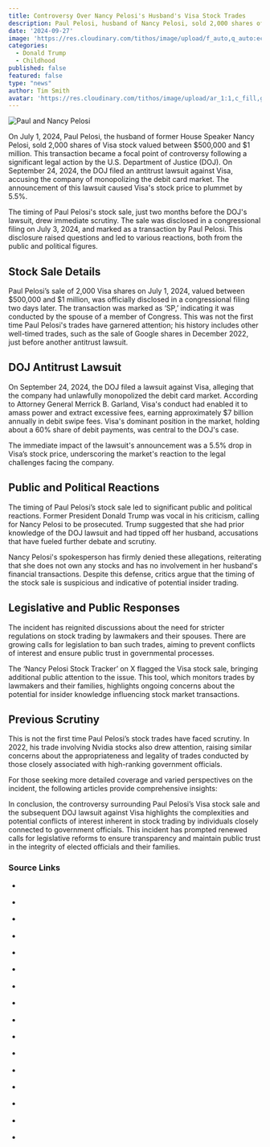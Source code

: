 ```yaml
---
title: Controversy Over Nancy Pelosi's Husband's Visa Stock Trades
description: Paul Pelosi, husband of Nancy Pelosi, sold 2,000 shares of Visa stock worth between $500,000 and $1 million on July 1, 2024.
date: '2024-09-27'
image: 'https://res.cloudinary.com/tithos/image/upload/f_auto,q_auto:eco/v1727598017/paul-pelosi_nawalj.webp'
categories:
  - Donald Trump
  - Childhood
published: false
featured: false
type: "news"
author: Tim Smith
avatar: 'https://res.cloudinary.com/tithos/image/upload/ar_1:1,c_fill,g_auto,q_auto:eco,r_max,w_100/v1703907649/me_f8wxaa.avif'
---
```


<script>
  import { ExternalLink, Image, ImageSlider } from '../lib';
</script>

<Image src="https://res.cloudinary.com/tithos/image/upload/f_auto,q_auto:eco/v1727598017/paul-pelosi_nawalj.webp" alt="Paul and Nancy Pelosi" />

On July 1, 2024, Paul Pelosi, the husband of former House Speaker Nancy Pelosi, sold 2,000 shares of Visa stock valued between $500,000 and $1 million. This transaction became a focal point of controversy following a significant legal action by the U.S. Department of Justice (DOJ). On September 24, 2024, the DOJ filed an antitrust lawsuit against Visa, accusing the company of monopolizing the debit card market. The announcement of this lawsuit caused Visa's stock price to plummet by 5.5%.

The timing of Paul Pelosi's stock sale, just two months before the DOJ's lawsuit, drew immediate scrutiny. The sale was disclosed in a congressional filing on July 3, 2024, and marked as a transaction by Paul Pelosi. This disclosure raised questions and led to various reactions, both from the public and political figures.

## Stock Sale Details

Paul Pelosi’s sale of 2,000 Visa shares on July 1, 2024, valued between $500,000 and $1 million, was officially disclosed in a congressional filing two days later. The transaction was marked as ‘SP,’ indicating it was conducted by the spouse of a member of Congress. This was not the first time Paul Pelosi's trades have garnered attention; his history includes other well-timed trades, such as the sale of Google shares in December 2022, just before another antitrust lawsuit.

## DOJ Antitrust Lawsuit

On September 24, 2024, the DOJ filed a lawsuit against Visa, alleging that the company had unlawfully monopolized the debit card market. According to Attorney General Merrick B. Garland, Visa's conduct had enabled it to amass power and extract excessive fees, earning approximately $7 billion annually in debit swipe fees. Visa's dominant position in the market, holding about a 60% share of debit payments, was central to the DOJ's case.

The immediate impact of the lawsuit's announcement was a 5.5% drop in Visa’s stock price, underscoring the market's reaction to the legal challenges facing the company.

## Public and Political Reactions

The timing of Paul Pelosi’s stock sale led to significant public and political reactions. Former President Donald Trump was vocal in his criticism, calling for Nancy Pelosi to be prosecuted. Trump suggested that she had prior knowledge of the DOJ lawsuit and had tipped off her husband, accusations that have fueled further debate and scrutiny.

Nancy Pelosi's spokesperson has firmly denied these allegations, reiterating that she does not own any stocks and has no involvement in her husband's financial transactions. Despite this defense, critics argue that the timing of the stock sale is suspicious and indicative of potential insider trading.

## Legislative and Public Responses

The incident has reignited discussions about the need for stricter regulations on stock trading by lawmakers and their spouses. There are growing calls for legislation to ban such trades, aiming to prevent conflicts of interest and ensure public trust in governmental processes.

The ‘Nancy Pelosi Stock Tracker’ on X flagged the Visa stock sale, bringing additional public attention to the issue. This tool, which monitors trades by lawmakers and their families, highlights ongoing concerns about the potential for insider knowledge influencing stock market transactions.

## Previous Scrutiny

This is not the first time Paul Pelosi’s stock trades have faced scrutiny. In 2022, his trade involving Nvidia stocks also drew attention, raising similar concerns about the appropriateness and legality of trades conducted by those closely associated with high-ranking government officials.

For those seeking more detailed coverage and varied perspectives on the incident, the following articles provide comprehensive insights:

In conclusion, the controversy surrounding Paul Pelosi’s Visa stock sale and the subsequent DOJ lawsuit against Visa highlights the complexities and potential conflicts of interest inherent in stock trading by individuals closely connected to government officials. This incident has prompted renewed calls for legislative reforms to ensure transparency and maintain public trust in the integrity of elected officials and their families.

### Source Links

- <ExternalLink
    href="https://timesofindia.indiatimes.com/world/us/she-should-be-prosecuted-trump-on-nancy-pelosi-and-husbands-500k-visa-stock-trades/articleshow/113746033.cms"
    text="'She should be prosecuted': Trump on Nancy Pelosi and husband’s $500K visa stock trades"
  />

- <ExternalLink
    href="https://www.csmonitor.com/USA/Latest-News-Wires/2011/1115/Did-Nancy-Pelosi-profit-from-Visa-stock-purchases" text="Did Nancy Pelosi profit from Visa stock purchases?"
  />

- <ExternalLink
    href="https://finance.yahoo.com/news/nancy-pelosi-husband-sold-visa-104400425.html"
    text="Nancy Pelosi’s husband sold Visa shares 2 months before a DOJ lawsuit — some say the trade shouldn't have been allowed"
  />

- <ExternalLink
    href="https://nypost.com/video/pelosis-husband-sold-500k-of-visa-stock-weeks-before-dojs-antitrust-lawsuit-reporter-replay/"
    text="Pelosi’s husband sold $500K of Visa stock weeks before DOJ’s antitrust lawsuit | Reporter Replay"
  />

- <ExternalLink
    href="https://www.dailymotion.com/video/x96ci6a"
    text="Trump Wants Nancy Pelosi Prosecuted Over Husband Paul's Visa Stock Sale Before DOJ Lawsuit: 'You Think It Was Luck? I Don't Think So'"
  />

- <ExternalLink
    href="https://www.skynews.com.au/business/nancy-pelosis-husband-sold-more-than-724000-worth-of-visa-stock-just-weeks-before-us-department-of-justice-antitrust-lawsuit/news-story/4a70e2f017bd08389a3d2b9d52f212f9"
    text="Nancy Pelosi’s husband sold more than $724,000 worth of Visa stock - just weeks before US Department of Justice antitrust lawsuit"
  />

- <ExternalLink
    href="https://nypost.com/2024/09/27/us-news/trump-calls-for-nancy-pelosi-to-be-prosecuted-over-visa-stock-trade"
    text="Nancy Pelosi’s husband sold more than $500K worth of Visa stock — just weeks before DOJ’s antitrust lawsuit"
  />

- <ExternalLink
    href="https://www.aol.com/nancy-pelosi-husband-sold-more-194245405.html"
    text="Nancy Pelosi’s husband sold more than $500K worth of Visa stock — just weeks before DOJ’s antitrust lawsuit"
  />

- <ExternalLink
    href="https://www.reddit.com/r/wallstreetbets/comments/1fppaw3/nancy_pelosis_husband_sold_more_than_500k_worth/"
    text="Nancy Pelosi's husband sold more than $500K in Visa stock ahead of DOJ action"
  />

- <ExternalLink
    href="https://www.foxbusiness.com/politics/nancy-pelosis-husband-sold-more-than-500k-visa-stock-ahead-doj-action"
    text="Nancy Pelosi's husband sold more than $500K in Visa stock ahead of DOJ action"
  />

- <ExternalLink
    href="https://www.youtube.com/watch?v=hQ1i1h6YeXw"
    text="Visa Stock Falls After DOJ Lawsuit, Nancy Pelosi Sold Again (Video)"
  />

- <ExternalLink
    href="https://nypost.com/2024/09/27/us-news/trump-calls-for-nancy-pelosi-to-be-prosecuted-over-visa-stock-trade"
    text="Trump calls for Nancy Pelosi to be ‘prosecuted’ over husband’s $500K Visa stock trade "
  />

- <ExternalLink
    href="https://thehill.com/video/nancy-pelosis-husband-dumps-500k-of-visa-stock-before-massive-doj-lawsuit/10074223/"
    text="Nancy Pelosi's husband dumps $500k of Visa stock before massive DOJ lawsuit"
  />

- <ExternalLink
    href="https://www.youtube.com/watch?v=nJb4xpKjaj0"
    text="Report: Paul Pelosi sold over $500K in Visa stock before DOJ antitrust lawsuit (Video)"
  />

- <ExternalLink
    href="https://represent.us/action/insider-trading"
    text="Congress Cashes in on Insider Trading"
  />

- <ExternalLink
    href="https://www.ibtimes.com/donald-trump-wages-war-against-nancy-pelosi-congressional-insider-trading-3744722"
    text="Donald Trump Wages War Against Nancy Pelosi Congressional Insider Trading"
  />
